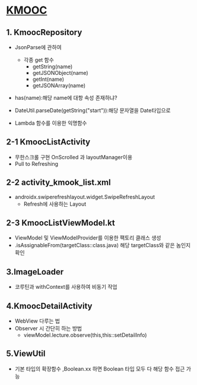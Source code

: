 #   [KMOOC](https://whyprogrammer.tistory.com/626?category=858796)

##  1.  KmoocRepository
-   JsonParse에 관하여 
    -   각종 get 함수
        -    getString(name)
        -    getJSONObject(name)
        -    getInt(name)
        -    getJSONArray(name)
   -  has(name):해당 name에 대항 속성 존재하냐?
   -  DateUtil.parseDate(getString("start")):해당 문자열을 Date타입으로 

   -    Lambda 함수를 이용한 익명함수 

##  2-1  KmoocListActivity
-   무한스크롤 구현 OnScrolled 과 layoutManager이용 
-   Pull to Refreshing

## 2-2  activity_kmook_list.xml
-   androidx.swiperefreshlayout.widget.SwipeRefreshLayout
    -   Refresh에 사용하는 Layout

## 2-3 KmoocListViewModel.kt
-   ViewModel 및 ViewModelProvider를 이용한 팩토리 클래스 생성 
-   .isAssignableFrom(targetClass::class.java) 해당 targetClass와 같은 놈인지 확인

##  3.ImageLoader
-   코루틴과 withContext를 사용하여 비동기 작업

##  4.KmoocDetailActivity
-   WebView 다루는 법
-   Observer 시 간단히 하는 방법 
    -   viewModel.lecture.observe(this,this::setDetailInfo)

##  5.ViewUtil
-   기본 타입의 확장함수 ,Boolean.xx 하면 Boolean 타입 모두 다 해당 함수 접근 가능